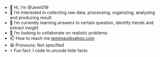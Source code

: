 - 👋 Hi, I’m @Jemi019
- 👀 I’m interested in collecting raw data, processing, organizing, analysing and producing result
- 🌱 I’m currently learning answers to certain question, identify trends and extract insight
- 💞️ I’m looking to collaborate on realistic problems
- 📫 How to reach me jemimau@yahoo.com
- 😄 Pronouns: Not specified
- ⚡ Fun fact: I code to uncode hide facts

<!---
Jemi019/Jemi019 is a ✨ special ✨ repository because its `README.md` (this file) appears on your GitHub profile.
You can click the Preview link to take a look at your changes.
--->
